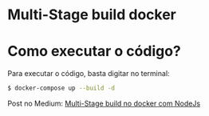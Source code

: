 # Multi-Stage build docker

# Como executar o código?

Para executar o código, basta digitar no terminal:
```bash
$ docker-compose up --build -d
```

Post no Medium: [Multi-Stage build no docker com NodeJs](https://medium.com/@ramonpaolo/multi-stage-build-no-docker-com-nodejs-ca0f48d889b3)
